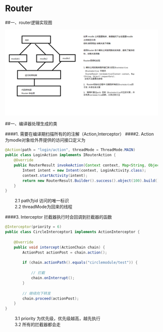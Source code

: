 # Router

##一、router逻辑实现图

![找不到库文件](https://github.com/TF27674569/RouterProject/blob/master/router.bmp)



##一、编译器处理生成的类

####1. 需要在编译期扫描所有的的注解（Action,Interceptor）
####2. Action为modle对象给外界提供的访问接口定义为
```java
@Action(path = "login/action", threadMode = ThreadMode.MAIN)
public class LoginAction implements IRouterAction {
    @Override
    public RouterResult invokeAction(Context context, Map<String, Object> requestData) {
        Intent intent = new Intent(context, LoginActivity.class);
        context.startActivity(intent);
        return new RouterResult.Builder().success().object(100).build();
    }
}
```
&nbsp;　　2.1 path为id 访问的唯一标识   
&nbsp;　　2.2 threadMode为回来的线程

####3. Interceptor 拦截器执行时会回调到拦截器的函数
```java
@Interceptor(priority = 6)
public class CircleInterceptor1 implements ActionInterceptor {

    @Override
    public void intercept(ActionChain chain) {
        ActionPost actionPost = chain.action();

        if (chain.actionPath().equals("circlemodule/test")) {

            // 拦截
            chain.onInterrupt();
        }

        // 继续向下转发
        chain.proceed(actionPost);
    }
}
```
&nbsp;　　3.1 priority 为优先级，优先级越高，越先执行  
&nbsp;　　3.2 所有的拦截器都会走













